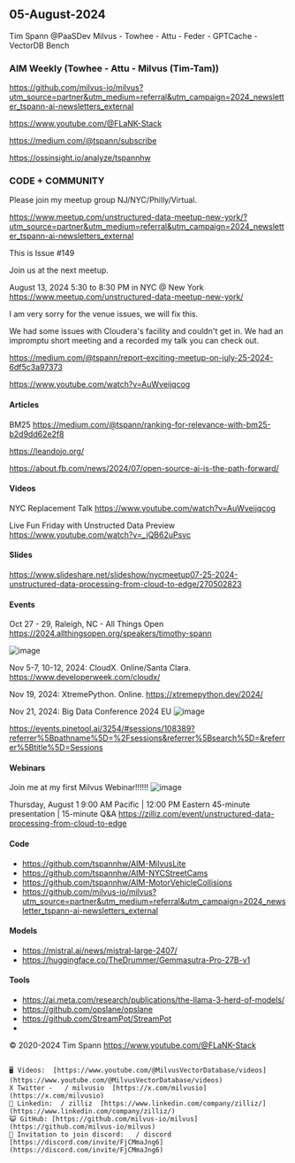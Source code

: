 ## 05-August-2024
Tim Spann @PaaSDev
Milvus - Towhee - Attu - Feder - GPTCache - VectorDB Bench

### AIM Weekly (Towhee - Attu - Milvus (Tim-Tam))

https://github.com/milvus-io/milvus?utm_source=partner&utm_medium=referral&utm_campaign=2024_newsletter_tspann-ai-newsletters_external

https://www.youtube.com/@FLaNK-Stack

https://medium.com/@tspann/subscribe

https://ossinsight.io/analyze/tspannhw


### CODE + COMMUNITY

Please join my meetup group NJ/NYC/Philly/Virtual. 

https://www.meetup.com/unstructured-data-meetup-new-york/?utm_source=partner&utm_medium=referral&utm_campaign=2024_newsletter_tspann-ai-newsletters_external

This is Issue #149

Join us at the next meetup.

August 13, 2024 5:30 to 8:30 PM in NYC @ 
New York
https://www.meetup.com/unstructured-data-meetup-new-york/


I am very sorry for the venue issues, we will fix this.

We had some issues with Cloudera's facility and couldn't get in.   We had an impromptu short meeting and a recorded my talk you can check out.

https://medium.com/@tspann/report-exciting-meetup-on-july-25-2024-6df5c3a97373

https://www.youtube.com/watch?v=AuWveijqcog





#### Articles


BM25
https://medium.com/@tspann/ranking-for-relevance-with-bm25-b2d9dd62e2f8


https://leandojo.org/

https://about.fb.com/news/2024/07/open-source-ai-is-the-path-forward/


#### Videos

NYC Replacement Talk
https://www.youtube.com/watch?v=AuWveijqcog

Live Fun Friday with Unstructed Data Preview
https://www.youtube.com/watch?v=_jQB62uPsvc





#### Slides

https://www.slideshare.net/slideshow/nycmeetup07-25-2024-unstructured-data-processing-from-cloud-to-edge/270502823




#### Events


Oct 27 - 29, Raleigh, NC - All Things Open
https://2024.allthingsopen.org/speakers/timothy-spann

![image](https://github.com/tspannhw/FLiPStackWeekly/assets/18673814/2aae6f12-713b-473a-8d6c-38ec969aa811)

Nov 5-7, 10-12, 2024:  CloudX.  Online/Santa Clara. https://www.developerweek.com/cloudx/

Nov 19, 2024: XtremePython. Online.
https://xtremepython.dev/2024/

Nov 21, 2024: Big Data Conference 2024 EU
![image](https://github.com/user-attachments/assets/e81fb929-0f82-418f-bd14-58288cb03b9a)

https://events.pinetool.ai/3254/#sessions/108389?referrer%5Bpathname%5D=%2Fsessions&referrer%5Bsearch%5D=&referrer%5Btitle%5D=Sessions



#### Webinars


Join me at my first Milvus Webinar!!!!!!
![image](https://github.com/tspannhw/FLiPStackWeekly/assets/18673814/7eee8aca-8810-41b6-aeef-2974fccf9f0c)

Thursday, August 1
9:00 AM Pacific | 12:00 PM Eastern
45-minute presentation | 15-minute Q&A
https://zilliz.com/event/unstructured-data-processing-from-cloud-to-edge



#### Code

* https://github.com/tspannhw/AIM-MilvusLite
* https://github.com/tspannhw/AIM-NYCStreetCams
* https://github.com/tspannhw/AIM-MotorVehicleCollisions
* https://github.com/milvus-io/milvus?utm_source=partner&utm_medium=referral&utm_campaign=2024_newsletter_tspann-ai-newsletters_external



#### Models

* https://mistral.ai/news/mistral-large-2407/
* https://huggingface.co/TheDrummer/Gemmasutra-Pro-27B-v1


  
#### Tools

* https://ai.meta.com/research/publications/the-llama-3-herd-of-models/
* https://github.com/opslane/opslane
* https://github.com/StreamPot/StreamPot
* 


  

&copy; 2020-2024 Tim Spann  https://www.youtube.com/@FLaNK-Stack


~~~~~~~~~~~~~~~ CONNECT ~~~~~~~~~~~~~~~

🖥️ Videos:  [https://www.youtube.com/@MilvusVectorDatabase/videos](https://www.youtube.com/@MilvusVectorDatabase/videos)
X Twitter -   / milvusio  [https://x.com/milvusio](https://x.com/milvusio)
🔗 Linkedin:  / zilliz  [https://www.linkedin.com/company/zilliz/](https://www.linkedin.com/company/zilliz/)
😺 GitHub: [https://github.com/milvus-io/milvus](https://github.com/milvus-io/milvus)
🦾 Invitation to join discord:   / discord  [https://discord.com/invite/FjCMmaJng6](https://discord.com/invite/FjCMmaJng6)

